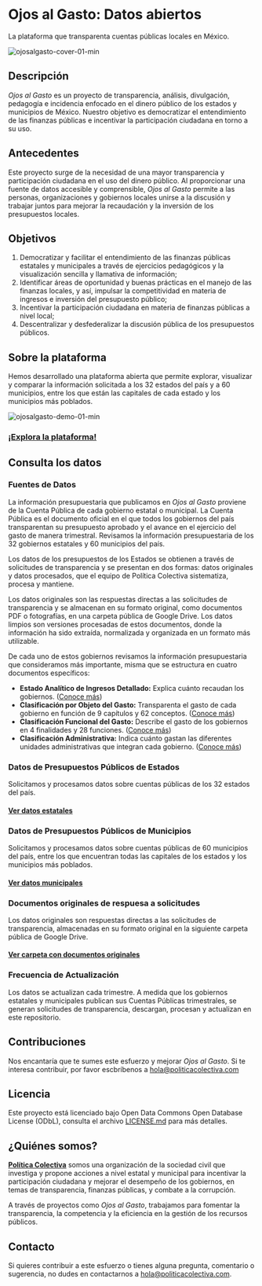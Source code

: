 # Ojos al Gasto: Datos abiertos
La plataforma que transparenta cuentas públicas locales en México.

![ojosalgasto-cover-01-min](https://github.com/Politica-Colectiva/ojos-al-gasto-datos/assets/6744123/40fe7bda-13ff-4836-93b0-d678c7117fe1)


## Descripción
_Ojos al Gasto_ es un proyecto de transparencia, análisis, divulgación, pedagogía e incidencia enfocado en el dinero público de los estados y municipios de México. Nuestro objetivo es democratizar el entendimiento de las finanzas públicas e incentivar la participación ciudadana en torno a su uso.

## Antecedentes
Este proyecto surge de la necesidad de una mayor transparencia y participación ciudadana en el uso del dinero público. Al proporcionar una fuente de datos accesible y comprensible, _Ojos al Gasto_ permite a las personas, organizaciones y gobiernos locales unirse a la discusión y trabajar juntos para mejorar la recaudación y la inversión de los presupuestos locales.

## Objetivos
1. Democratizar y facilitar el entendimiento de las finanzas públicas estatales y municipales a través de ejercicios pedagógicos y la visualización sencilla y llamativa de información;
2. Identificar áreas de oportunidad y buenas prácticas en el manejo de las finanzas locales, y así, impulsar la competitividad en materia de ingresos e inversión del presupuesto público;
3. Incentivar la participación ciudadana en materia de finanzas públicas a nivel local;
4. Descentralizar y desfederalizar la discusión pública de los presupuestos públicos.

## Sobre la plataforma
Hemos desarrollado una plataforma abierta que permite explorar, visualizar y comparar la información solicitada a los 32 estados del país y a 60 municipios, entre los que están las capitales de cada estado y los municipios más poblados.

![ojosalgasto-demo-01-min](https://github.com/Politica-Colectiva/ojos-al-gasto-datos/assets/6744123/686b66c8-4d3f-41bf-be13-e908ec58621f)

### [¡Explora la plataforma!](https://politicacolectiva.com/ojos-al-gasto/)


## Consulta los datos

### Fuentes de Datos
La información presupuestaria que publicamos en _Ojos al Gasto_ proviene de la Cuenta Pública de cada gobierno estatal o municipal. La Cuenta Pública es el documento oficial en el que todos los gobiernos del país transparentan su presupuesto aprobado y el avance en el ejercicio del gasto de manera trimestral. Revisamos la información presupuestaria de los 32 gobiernos estatales y 60 municipios del país.

Los datos de los presupuestos de los Estados se obtienen a través de solicitudes de transparencia y se presentan en dos formas: datos originales y datos procesados, que el equipo de Política Colectiva sistematiza, procesa y mantiene.

Los datos originales son las respuestas directas a las solicitudes de transparencia y se almacenan en su formato original, como documentos PDF o fotografías, en una carpeta pública de Google Drive. Los datos limpios son versiones procesadas de estos documentos, donde la información ha sido extraída, normalizada y organizada en un formato más utilizable. 

De cada uno de estos gobiernos revisamos la información presupuestaria que consideramos más importante, misma que se estructura en cuatro documentos específicos:

- **Estado Analítico de Ingresos Detallado:** Explica cuánto recaudan los gobiernos. ([Conoce más](https://www.conac.gob.mx/work/models/CONAC/normatividad/CLDF_01_01_001.pdf))
- **Clasificación por Objeto del Gasto:** Transparenta el gasto de cada gobierno en función de 9 capítulos y 62 conceptos. ([Conoce más](https://www.conac.gob.mx/work/models/CONAC/normatividad/NOR_01_02_006.pdf))
- **Clasificación Funcional del Gasto:** Describe el gasto de los gobiernos en 4 finalidades y 28 funciones. ([Conoce más](https://www.conac.gob.mx/work/models/CONAC/normatividad/NOR_01_02_003.pdf))
- **Clasificación Administrativa:** Indica cuánto gastan las diferentes unidades administrativas que integran cada gobierno.  ([Conoce más](https://www.conac.gob.mx/work/models/CONAC/normatividad/NOR_01_02_002.pdf))


### Datos de Presupuestos Públicos de Estados
Solicitamos y procesamos datos sobre cuentas públicas de los 32 estados del país.
#### [Ver datos estatales](https://github.com/Politica-Colectiva/ojos-al-gasto-datos/tree/main/datos/estados)

### Datos de Presupuestos Públicos de Municipios
Solicitamos y procesamos datos sobre cuentas públicas de 60 municipios del país, entre los que encuentran todas las capitales de los estados y los municipios más poblados.
#### [Ver datos municipales](https://github.com/Politica-Colectiva/ojos-al-gasto-datos/tree/main/datos/municipios)

### Documentos originales de respuesa a solicitudes
Los datos originales son respuestas directas a las solicitudes de transparencia, almacenadas en su formato original en la siguiente carpeta pública de Google Drive.

#### [Ver carpeta con documentos originales](https://drive.google.com/drive/u/1/folders/120iUn6kzhLSACYULPPrTsR3Em8J1UK0y)

### Frecuencia de Actualización
Los datos se actualizan cada trimestre. A medida que los gobiernos estatales y municipales publican sus Cuentas Públicas trimestrales, se generan solicitudes de transparencia, descargan, procesan y actualizan en este repositorio.


## Contribuciones
Nos encantaría que te sumes este esfuerzo y mejorar _Ojos al Gasto_. Si te interesa contribuir, por favor escbríbenos a hola@politicacolectiva.com

## Licencia
Este proyecto está licenciado bajo Open Data Commons Open Database License (ODbL), consulta el archivo [LICENSE.md](https://github.com/Politica-Colectiva/ojos-al-gasto-datos/blob/main/LICENCE.md) para más detalles.


## ¿Quiénes somos?
**[Política Colectiva](politicacolectiva.com/)** somos una organización de la sociedad civil que investiga y propone acciones a nivel estatal y municipal para incentivar la participación ciudadana y mejorar el desempeño de los gobiernos, en temas de transparencia, finanzas públicas, y combate a la corrupción. 

A través de proyectos como _Ojos al Gasto_, trabajamos para fomentar la transparencia, la competencia y la eficiencia en la gestión de los recursos públicos.

## Contacto
Si quieres contribuir a este esfuerzo o tienes alguna pregunta, comentario o sugerencia, no dudes en contactarnos a hola@politicacolectiva.com.
